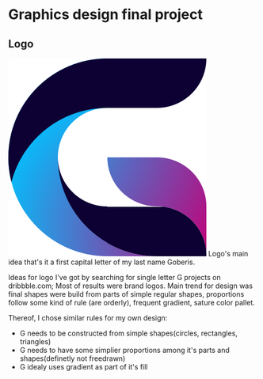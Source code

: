 # Graphics design final project

## Logo
![Logo](./Logo-icon.svg)
Logo's main idea that's it a first capital letter of my last name Goberis.

Ideas for logo I've got by searching for single letter G projects on dribbble.com; Most of results were brand logos. Main trend for design was final shapes were build from parts of simple regular shapes, proportions follow some kind of rule (are orderly), frequent gradient, sature color pallet.

Thereof, I chose similar rules for my own design:
- G needs to be constructed from simple shapes(circles, rectangles, triangles)
- G needs to have some simplier proportions among it's parts and shapes(definetly not freedrawn)
- G idealy uses gradient as part of it's fill